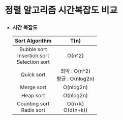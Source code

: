 # 정렬 알고리즘 시간복잡도 비교

- ### 시간 복잡도  

  |                  Sort Algorithm                   |                T(n)                |
  | :-----------------------------------------------: | :--------------------------------: |
  | Bubble sort<br/>Insertion sort<br/>Selection sort |               O(n^2)               |
  |                    Quick sort                     | 최악 : O(n^2)<br/>평균 : O(nlog2n) |
  |                    Merge sort                     |             O(nlog2n)              |
  |                     Heap sort                     |             O(nlog2n)              |
  |           Counting sort<br/>Radix sort            |        O(n+k)<br/>O(d(n+k))        |